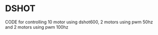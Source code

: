 # DSHOT
CODE  for controlling 10 motor using dshot600, 2 motors using  pwm 50hz and 2 motors using pwm 100hz
